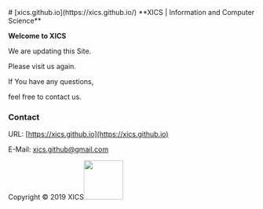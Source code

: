 <head>
<link rel="shortcut icon" href="https://xics.github.io/XICS favicon.ico">
</head>
# [xics.github.io](https://xics.github.io/)
**XICS | Information and Computer Science**

**Welcome to XICS**

We are updating this Site.

Please visit us again.

If You have any questions,

feel free to contact us.

### Contact
URL: [https://xics.github.io](https://xics.github.io)

E-Mail: <xics.github@gmail.com>

Copyright © 2019 XICS<img src="http://xics.github.io/XICS.png" width="80" />
